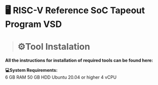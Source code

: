 # 🖥️ RISC-V Reference SoC Tapeout Program VSD
># ⚙️Tool Instalation
<p><b>All the instructions for installation of required tools can be found here:</b></p>
<b>💻System Requirements:</b><br>
6 GB RAM
50 GB HDD
Ubuntu 20.04 or higher
4 vCPU
